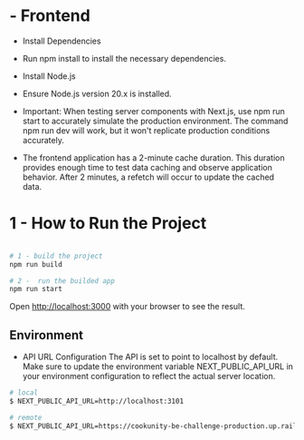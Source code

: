 # - Frontend 
- Install Dependencies
- Run npm install to install the necessary dependencies.
- Install Node.js
- Ensure Node.js version 20.x is installed.
- Important: When testing server components with Next.js, use npm run start to accurately simulate the production environment. The command npm run dev will work, but it won't replicate production conditions accurately.

- The frontend application has a 2-minute cache duration. This duration provides enough time to test data caching and observe application behavior. After 2 minutes, a refetch will occur to update the cached data.




# 1 - How to Run the Project

```bash
 
# 1 - build the project
npm run build

# 2 -  run the builded app
npm run start

```

Open [http://localhost:3000](http://localhost:3000) with your browser to see the result.

## Environment
- API URL Configuration The API is set to point to localhost by default. Make sure to update the environment variable NEXT_PUBLIC_API_URL in your environment configuration to reflect the actual server location.

```bash
# local
$ NEXT_PUBLIC_API_URL=http://localhost:3101

# remote
$ NEXT_PUBLIC_API_URL=https://cookunity-be-challenge-production.up.railway.app/

```
 
